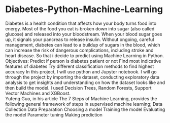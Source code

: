 # Diabetes-Python-Machine-Learning
Diabetes is a health condition that affects how your body turns food into energy. Most of the food you eat is broken down into sugar (also called glucose) and released into your bloodstream. When your blood sugar goes up, it signals your pancreas to release insulin.  Without ongoing, careful management, diabetes can lead to a buildup of sugars in the blood, which can increase the risk of dangerous complications, including stroke and heart disease. So that i decide to predict using Machine Learning in Python.  
Objectives:  Predict if person is diabetes patient or not Find most indicative features of diabetes Try different classification methods to find highest accuracy  In this project, I will use python and Jupyter notebook. I will go through the project by importing the dataset, conducting exploratory data analysis to get insights and understanding on how the dataset looks like and then build the model. I used Decision Trees, Random Forests, Support Vector Machines and XGBoost.  
Yufeng Guo, in his article The 7 Steps of Machine Learning, provides the following general framework of steps in supervised machine learning; 
Data Collection 
Data Preparation 
Choosing a model Training the model 
Evaluating the model 
Parameter tuning 
Making prediction
